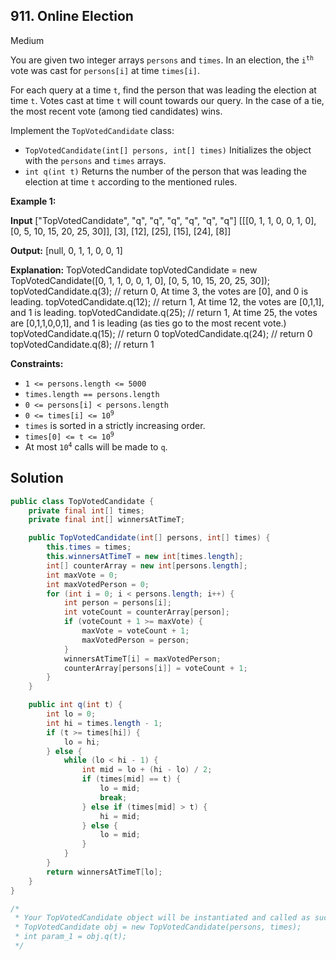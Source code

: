 ## 911\. Online Election

Medium

You are given two integer arrays `persons` and `times`. In an election, the <code>i<sup>th</sup></code> vote was cast for `persons[i]` at time `times[i]`.

For each query at a time `t`, find the person that was leading the election at time `t`. Votes cast at time `t` will count towards our query. In the case of a tie, the most recent vote (among tied candidates) wins.

Implement the `TopVotedCandidate` class:

*   `TopVotedCandidate(int[] persons, int[] times)` Initializes the object with the `persons` and `times` arrays.
*   `int q(int t)` Returns the number of the person that was leading the election at time `t` according to the mentioned rules.

**Example 1:**

**Input** ["TopVotedCandidate", "q", "q", "q", "q", "q", "q"] [[[0, 1, 1, 0, 0, 1, 0], [0, 5, 10, 15, 20, 25, 30]], [3], [12], [25], [15], [24], [8]]

**Output:** [null, 0, 1, 1, 0, 0, 1]

**Explanation:** TopVotedCandidate topVotedCandidate = new TopVotedCandidate([0, 1, 1, 0, 0, 1, 0], [0, 5, 10, 15, 20, 25, 30]); topVotedCandidate.q(3); // return 0, At time 3, the votes are [0], and 0 is leading. topVotedCandidate.q(12); // return 1, At time 12, the votes are [0,1,1], and 1 is leading. topVotedCandidate.q(25); // return 1, At time 25, the votes are [0,1,1,0,0,1], and 1 is leading (as ties go to the most recent vote.) topVotedCandidate.q(15); // return 0 topVotedCandidate.q(24); // return 0 topVotedCandidate.q(8); // return 1

**Constraints:**

*   `1 <= persons.length <= 5000`
*   `times.length == persons.length`
*   `0 <= persons[i] < persons.length`
*   <code>0 <= times[i] <= 10<sup>9</sup></code>
*   `times` is sorted in a strictly increasing order.
*   <code>times[0] <= t <= 10<sup>9</sup></code>
*   At most <code>10<sup>4</sup></code> calls will be made to `q`.

## Solution

```java
public class TopVotedCandidate {
    private final int[] times;
    private final int[] winnersAtTimeT;

    public TopVotedCandidate(int[] persons, int[] times) {
        this.times = times;
        this.winnersAtTimeT = new int[times.length];
        int[] counterArray = new int[persons.length];
        int maxVote = 0;
        int maxVotedPerson = 0;
        for (int i = 0; i < persons.length; i++) {
            int person = persons[i];
            int voteCount = counterArray[person];
            if (voteCount + 1 >= maxVote) {
                maxVote = voteCount + 1;
                maxVotedPerson = person;
            }
            winnersAtTimeT[i] = maxVotedPerson;
            counterArray[persons[i]] = voteCount + 1;
        }
    }

    public int q(int t) {
        int lo = 0;
        int hi = times.length - 1;
        if (t >= times[hi]) {
            lo = hi;
        } else {
            while (lo < hi - 1) {
                int mid = lo + (hi - lo) / 2;
                if (times[mid] == t) {
                    lo = mid;
                    break;
                } else if (times[mid] > t) {
                    hi = mid;
                } else {
                    lo = mid;
                }
            }
        }
        return winnersAtTimeT[lo];
    }
}

/*
 * Your TopVotedCandidate object will be instantiated and called as such:
 * TopVotedCandidate obj = new TopVotedCandidate(persons, times);
 * int param_1 = obj.q(t);
 */
```